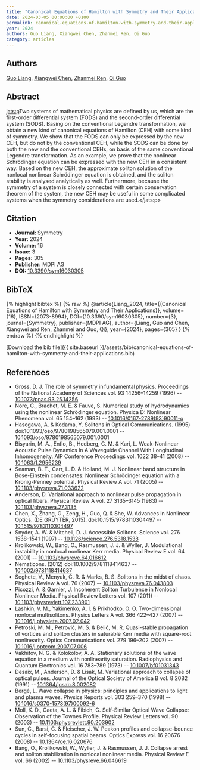 ```yaml
---
title: "Canonical Equations of Hamilton with Symmetry and Their Applications"
date: 2024-03-05 00:00:00 +0100
permalink: canonical-equations-of-hamilton-with-symmetry-and-their-applications
year: 2024
authors: Guo Liang, Xiangwei Chen, Zhanmei Ren, Qi Guo
category: articles
---
```

 
## Authors
[Guo Liang](authors/guo-liang), [Xiangwei Chen](authors/xiangwei-chen), [Zhanmei Ren](authors/zhanmei-ren), [Qi Guo](authors/qi-guo)
 
## Abstract
<jats:p>Two systems of mathematical physics are defined by us, which are the first-order differential system (FODS) and the second-order differential system (SODS). Basing on the conventional Legendre transformation, we obtain a new kind of canonical equations of Hamilton (CEH) with some kind of symmetry. We show that the FODS can only be expressed by the new CEH, but do not by the conventional CEH, while the SODS can be done by both the new and the conventional CEHs, on basis of the same conventional Legendre transformation. As an example, we prove that the nonlinear Schrödinger equation can be expressed with the new CEH in a consistent way. Based on the new CEH, the approximate soliton solution of the nonlocal nonlinear Schrödinger equation is obtained, and the soliton stability is analysed analytically as well. Furthermore, because the symmetry of a system is closely connected with certain conservation theorem of the system, the new CEH may be useful in some complicated systems when the symmetry considerations are used.</jats:p>
 
## Citation
- **Journal:** Symmetry
- **Year:** 2024
- **Volume:** 16
- **Issue:** 3
- **Pages:** 305
- **Publisher:** MDPI AG
- **DOI:** [10.3390/sym16030305](https://doi.org/10.3390/sym16030305)
 
## BibTeX
{% highlight bibtex %}
{% raw %}
@article{Liang_2024,
  title={{Canonical Equations of Hamilton with Symmetry and Their Applications}},
  volume={16},
  ISSN={2073-8994},
  DOI={10.3390/sym16030305},
  number={3},
  journal={Symmetry},
  publisher={MDPI AG},
  author={Liang, Guo and Chen, Xiangwei and Ren, Zhanmei and Guo, Qi},
  year={2024},
  pages={305}
}
{% endraw %}
{% endhighlight %}
 
[Download the bib file]({{ site.baseurl }}/assets/bib/canonical-equations-of-hamilton-with-symmetry-and-their-applications.bib)
 
## References
- Gross, D. J. The role of symmetry in fundamental physics. Proceedings of the National Academy of Sciences vol. 93 14256–14259 (1996) -- [10.1073/pnas.93.25.14256](https://doi.org/10.1073/pnas.93.25.14256)
- Nore, C., Brachet, M. E. & Fauve, S. Numerical study of hydrodynamics using the nonlinear Schrödinger equation. Physica D: Nonlinear Phenomena vol. 65 154–162 (1993) -- [10.1016/0167-2789(93)90011-o](https://doi.org/10.1016/0167-2789(93)90011-o)
- Hasegawa, A. & Kodama, Y. Solitons in Optical Communications. (1995) doi:10.1093/oso/9780198565079.001.0001 -- [10.1093/oso/9780198565079.001.0001](https://doi.org/10.1093/oso/9780198565079.001.0001)
- Bisyarin, M. A., Enflo, B., Hedberg, C. M. & Kari, L. Weak-Nonlinear Acoustic Pulse Dynamics In A Waveguide Channel With Longitudinal Inhomogeneity. AIP Conference Proceedings vol. 1022 38–41 (2008) -- [10.1063/1.2956239](https://doi.org/10.1063/1.2956239)
- Seaman, B. T., Carr, L. D. & Holland, M. J. Nonlinear band structure in Bose-Einstein condensates: Nonlinear Schrödinger equation with a Kronig-Penney potential. Physical Review A vol. 71 (2005) -- [10.1103/physreva.71.033622](https://doi.org/10.1103/physreva.71.033622)
- Anderson, D. Variational approach to nonlinear pulse propagation in optical fibers. Physical Review A vol. 27 3135–3145 (1983) -- [10.1103/physreva.27.3135](https://doi.org/10.1103/physreva.27.3135)
- Chen, X., Zhang, G., Zeng, H., Guo, Q. & She, W. Advances in Nonlinear Optics. (DE GRUYTER, 2015). doi:10.1515/9783110304497 -- [10.1515/9783110304497](https://doi.org/10.1515/9783110304497)
- Snyder, A. W. & Mitchell, D. J. Accessible Solitons. Science vol. 276 1538–1541 (1997) -- [10.1126/science.276.5318.1538](https://doi.org/10.1126/science.276.5318.1538)
- Krolikowski, W., Bang, O., Rasmussen, J. J. & Wyller, J. Modulational instability in nonlocal nonlinear Kerr media. Physical Review E vol. 64 (2001) -- [10.1103/physreve.64.016612](https://doi.org/10.1103/physreve.64.016612)
- Nematicons. (2012) doi:10.1002/9781118414637 -- [10.1002/9781118414637](https://doi.org/10.1002/9781118414637)
- Seghete, V., Menyuk, C. R. & Marks, B. S. Solitons in the midst of chaos. Physical Review A vol. 76 (2007) -- [10.1103/physreva.76.043803](https://doi.org/10.1103/physreva.76.043803)
- Picozzi, A. & Garnier, J. Incoherent Soliton Turbulence in Nonlocal Nonlinear Media. Physical Review Letters vol. 107 (2011) -- [10.1103/physrevlett.107.233901](https://doi.org/10.1103/physrevlett.107.233901)
- Lashkin, V. M., Yakimenko, A. I. & Prikhodko, O. O. Two-dimensional nonlocal multisolitons. Physics Letters A vol. 366 422–427 (2007) -- [10.1016/j.physleta.2007.02.042](https://doi.org/10.1016/j.physleta.2007.02.042)
- Petroski, M. M., Petrović, M. S. & Belić, M. R. Quasi-stable propagation of vortices and soliton clusters in saturable Kerr media with square-root nonlinearity. Optics Communications vol. 279 196–202 (2007) -- [10.1016/j.optcom.2007.07.006](https://doi.org/10.1016/j.optcom.2007.07.006)
- Vakhitov, N. G. & Kolokolov, A. A. Stationary solutions of the wave equation in a medium with nonlinearity saturation. Radiophysics and Quantum Electronics vol. 16 783–789 (1973) -- [10.1007/bf01031343](https://doi.org/10.1007/bf01031343)
- Desaix, M., Anderson, D. & Lisak, M. Variational approach to collapse of optical pulses. Journal of the Optical Society of America B vol. 8 2082 (1991) -- [10.1364/josab.8.002082](https://doi.org/10.1364/josab.8.002082)
- Bergé, L. Wave collapse in physics: principles and applications to light and plasma waves. Physics Reports vol. 303 259–370 (1998) -- [10.1016/s0370-1573(97)00092-6](https://doi.org/10.1016/s0370-1573(97)00092-6)
- Moll, K. D., Gaeta, A. L. & Fibich, G. Self-Similar Optical Wave Collapse: Observation of the Townes Profile. Physical Review Letters vol. 90 (2003) -- [10.1103/physrevlett.90.203902](https://doi.org/10.1103/physrevlett.90.203902)
- Sun, C., Barsi, C. & Fleischer, J. W. Peakon profiles and collapse-bounce cycles in self-focusing spatial beams. Optics Express vol. 16 20676 (2008) -- [10.1364/oe.16.020676](https://doi.org/10.1364/oe.16.020676)
- Bang, O., Krolikowski, W., Wyller, J. & Rasmussen, J. J. Collapse arrest and soliton stabilization in nonlocal nonlinear media. Physical Review E vol. 66 (2002) -- [10.1103/physreve.66.046619](https://doi.org/10.1103/physreve.66.046619)

